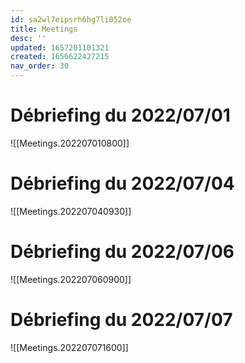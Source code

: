 ```yaml
---
id: sa2wl7eipsrh6hg7li052oe
title: Meetings
desc: ''
updated: 1657201101321
created: 1656622427215
nav_order: 30
---
```


# Débriefing du 2022/07/01

![[Meetings.202207010800]]

# Débriefing du 2022/07/04

![[Meetings.202207040930]]

# Débriefing du 2022/07/06

![[Meetings.202207060900]]

# Débriefing du 2022/07/07

![[Meetings.202207071600]]